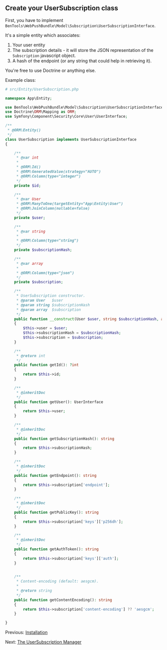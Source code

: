 ## Create your UserSubscription class

First, you have to implement `BenTools\WebPushBundle\Model\Subscription\UserSubscriptionInterface`. 

It's a simple entity which associates:
1. Your user entity
2. The subscription details - it will store the JSON representation of the `Subscription` javascript object.
3. A hash of the endpoint (or any string that could help in retrieving it).

You're free to use Doctrine or anything else.

Example class:
```php
# src/Entity/UserSubscription.php

namespace App\Entity;

use BenTools\WebPushBundle\Model\Subscription\UserSubscriptionInterface;
use Doctrine\ORM\Mapping as ORM;
use Symfony\Component\Security\Core\User\UserInterface;

/**
 * @ORM\Entity()
 */
class UserSubscription implements UserSubscriptionInterface
{

    /**
     * @var int
     *
     * @ORM\Id()
     * @ORM\GeneratedValue(strategy="AUTO")
     * @ORM\Column(type="integer")
     */
    private $id;

    /**
     * @var User
     * @ORM\ManyToOne(targetEntity="App\Entity\User")
     * @ORM\JoinColumn(nullable=false)
     */
    private $user;

    /**
     * @var string
     *
     * @ORM\Column(type="string")
     */
    private $subscriptionHash;

    /**
     * @var array
     *
     * @ORM\Column(type="json")
     */
    private $subscription;

    /**
     * UserSubscription constructor.
     * @param User   $user
     * @param string $subscriptionHash
     * @param array  $subscription
     */
    public function __construct(User $user, string $subscriptionHash, array $subscription)
    {
        $this->user = $user;
        $this->subscriptionHash = $subscriptionHash;
        $this->subscription = $subscription;
    }

    /**
     * @return int
     */
    public function getId(): ?int
    {
        return $this->id;
    }

    /**
     * @inheritDoc
     */
    public function getUser(): UserInterface
    {
        return $this->user;
    }

    /**
     * @inheritDoc
     */
    public function getSubscriptionHash(): string
    {
        return $this->subscriptionHash;
    }

    /**
     * @inheritDoc
     */
    public function getEndpoint(): string
    {
        return $this->subscription['endpoint'];
    }

    /**
     * @inheritDoc
     */
    public function getPublicKey(): string
    {
        return $this->subscription['keys']['p256dh'];
    }

    /**
     * @inheritDoc
     */
    public function getAuthToken(): string
    {
        return $this->subscription['keys']['auth'];
    }
    

    /**
     * Content-encoding (default: aesgcm).
     *
     * @return string
     */
    public function getContentEncoding(): string
    {
        return $this->subscription['content-encoding'] ?? 'aesgcm';
    }

}
```

Previous: [Installation](../README.md#getting-started)

Next: [The UserSubscription Manager](02%20-%20The%20UserSubscription%20Manager.md)